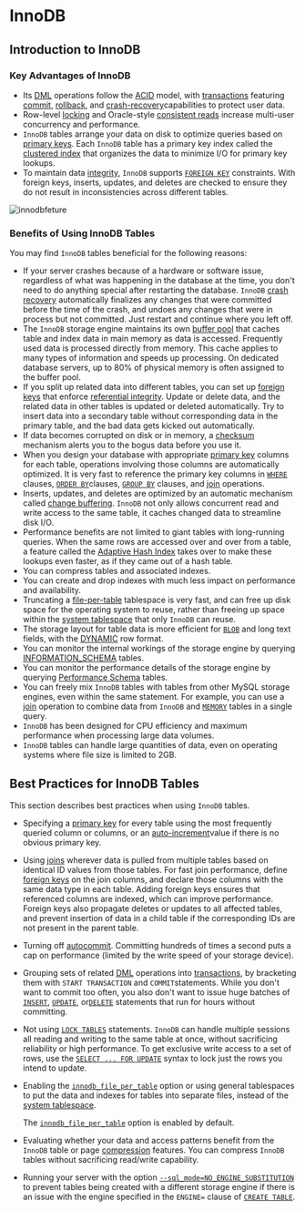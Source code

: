 # InnoDB

## Introduction to InnoDB

### Key Advantages of InnoDB

- Its [DML](https://dev.mysql.com/doc/refman/5.7/en/glossary.html#glos_dml) operations follow the [ACID](https://dev.mysql.com/doc/refman/5.7/en/glossary.html#glos_acid) model, with [transactions](https://dev.mysql.com/doc/refman/5.7/en/glossary.html#glos_transaction) featuring [commit](https://dev.mysql.com/doc/refman/5.7/en/glossary.html#glos_commit), [rollback](https://dev.mysql.com/doc/refman/5.7/en/glossary.html#glos_rollback), and [crash-recovery](https://dev.mysql.com/doc/refman/5.7/en/glossary.html#glos_crash_recovery)capabilities to protect user data. 
- Row-level [locking](https://dev.mysql.com/doc/refman/5.7/en/glossary.html#glos_locking) and Oracle-style [consistent reads](https://dev.mysql.com/doc/refman/5.7/en/glossary.html#glos_consistent_read) increase multi-user concurrency and performance. 
- `InnoDB` tables arrange your data on disk to optimize queries based on [primary keys](https://dev.mysql.com/doc/refman/5.7/en/glossary.html#glos_primary_key). Each `InnoDB` table has a primary key index called the [clustered index](https://dev.mysql.com/doc/refman/5.7/en/glossary.html#glos_clustered_index) that organizes the data to minimize I/O for primary key lookups. 
- To maintain data [integrity](https://dev.mysql.com/doc/refman/5.7/en/glossary.html#glos_referential_integrity), `InnoDB` supports [`FOREIGN KEY`](https://dev.mysql.com/doc/refman/5.7/en/glossary.html#glos_foreign_key) constraints. With foreign keys, inserts, updates, and deletes are checked to ensure they do not result in inconsistencies across different tables. 



![innodbfeture](/home/wupeng/media/github/document/innodb/img/innodbfeature.png)



### Benefits of Using InnoDB Tables

You may find `InnoDB` tables beneficial for the following reasons:

- If your server crashes because of a hardware or software issue, regardless of what was happening in the database at the time, you don't need to do anything special after restarting the database. `InnoDB` [crash recovery](https://dev.mysql.com/doc/refman/5.7/en/glossary.html#glos_crash_recovery) automatically finalizes any changes that were committed before the time of the crash, and undoes any changes that were in process but not committed. Just restart and continue where you left off.
- The `InnoDB` storage engine maintains its own [buffer pool](https://dev.mysql.com/doc/refman/5.7/en/glossary.html#glos_buffer_pool) that caches table and index data in main memory as data is accessed. Frequently used data is processed directly from memory. This cache applies to many types of information and speeds up processing. On dedicated database servers, up to 80% of physical memory is often assigned to the buffer pool.
- If you split up related data into different tables, you can set up [foreign keys](https://dev.mysql.com/doc/refman/5.7/en/glossary.html#glos_foreign_key) that enforce [referential integrity](https://dev.mysql.com/doc/refman/5.7/en/glossary.html#glos_referential_integrity). Update or delete data, and the related data in other tables is updated or deleted automatically. Try to insert data into a secondary table without corresponding data in the primary table, and the bad data gets kicked out automatically.
- If data becomes corrupted on disk or in memory, a [checksum](https://dev.mysql.com/doc/refman/5.7/en/glossary.html#glos_checksum) mechanism alerts you to the bogus data before you use it.
- When you design your database with appropriate [primary key](https://dev.mysql.com/doc/refman/5.7/en/glossary.html#glos_primary_key) columns for each table, operations involving those columns are automatically optimized. It is very fast to reference the primary key columns in [`WHERE`](https://dev.mysql.com/doc/refman/5.7/en/select.html) clauses, [`ORDER BY`](https://dev.mysql.com/doc/refman/5.7/en/select.html)clauses, [`GROUP BY`](https://dev.mysql.com/doc/refman/5.7/en/select.html) clauses, and [join](https://dev.mysql.com/doc/refman/5.7/en/glossary.html#glos_join) operations.
- Inserts, updates, and deletes are optimized by an automatic mechanism called [change buffering](https://dev.mysql.com/doc/refman/5.7/en/glossary.html#glos_change_buffering). `InnoDB` not only allows concurrent read and write access to the same table, it caches changed data to streamline disk I/O.
- Performance benefits are not limited to giant tables with long-running queries. When the same rows are accessed over and over from a table, a feature called the [Adaptive Hash Index](https://dev.mysql.com/doc/refman/5.7/en/glossary.html#glos_adaptive_hash_index) takes over to make these lookups even faster, as if they came out of a hash table.
- You can compress tables and associated indexes.
- You can create and drop indexes with much less impact on performance and availability.
- Truncating a [file-per-table](https://dev.mysql.com/doc/refman/5.7/en/glossary.html#glos_file_per_table) tablespace is very fast, and can free up disk space for the operating system to reuse, rather than freeing up space within the [system tablespace](https://dev.mysql.com/doc/refman/5.7/en/glossary.html#glos_system_tablespace) that only `InnoDB` can reuse.
- The storage layout for table data is more efficient for [`BLOB`](https://dev.mysql.com/doc/refman/5.7/en/blob.html) and long text fields, with the [DYNAMIC](https://dev.mysql.com/doc/refman/5.7/en/glossary.html#glos_dynamic_row_format) row format.
- You can monitor the internal workings of the storage engine by querying [INFORMATION_SCHEMA](https://dev.mysql.com/doc/refman/5.7/en/glossary.html#glos_information_schema) tables.
- You can monitor the performance details of the storage engine by querying [Performance Schema](https://dev.mysql.com/doc/refman/5.7/en/glossary.html#glos_performance_schema) tables.
- You can freely mix `InnoDB` tables with tables from other MySQL storage engines, even within the same statement. For example, you can use a [join](https://dev.mysql.com/doc/refman/5.7/en/glossary.html#glos_join) operation to combine data from `InnoDB` and [`MEMORY`](https://dev.mysql.com/doc/refman/5.7/en/memory-storage-engine.html) tables in a single query.
- `InnoDB` has been designed for CPU efficiency and maximum performance when processing large data volumes.
- `InnoDB` tables can handle large quantities of data, even on operating systems where file size is limited to 2GB.

## Best Practices for InnoDB Tables

This section describes best practices when using `InnoDB` tables.

- Specifying a [primary key](https://dev.mysql.com/doc/refman/5.7/en/glossary.html#glos_primary_key) for every table using the most frequently queried column or columns, or an [auto-increment](https://dev.mysql.com/doc/refman/5.7/en/glossary.html#glos_auto_increment)value if there is no obvious primary key.

- Using [joins](https://dev.mysql.com/doc/refman/5.7/en/glossary.html#glos_join) wherever data is pulled from multiple tables based on identical ID values from those tables. For fast join performance, define [foreign keys](https://dev.mysql.com/doc/refman/5.7/en/glossary.html#glos_foreign_key) on the join columns, and declare those columns with the same data type in each table. Adding foreign keys ensures that referenced columns are indexed, which can improve performance. Foreign keys also propagate deletes or updates to all affected tables, and prevent insertion of data in a child table if the corresponding IDs are not present in the parent table.

- Turning off [autocommit](https://dev.mysql.com/doc/refman/5.7/en/glossary.html#glos_autocommit). Committing hundreds of times a second puts a cap on performance (limited by the write speed of your storage device).

- Grouping sets of related [DML](https://dev.mysql.com/doc/refman/5.7/en/glossary.html#glos_dml) operations into [transactions](https://dev.mysql.com/doc/refman/5.7/en/glossary.html#glos_transaction), by bracketing them with `START TRANSACTION` and `COMMIT`statements. While you don't want to commit too often, you also don't want to issue huge batches of [`INSERT`](https://dev.mysql.com/doc/refman/5.7/en/insert.html), [`UPDATE`](https://dev.mysql.com/doc/refman/5.7/en/update.html), or[`DELETE`](https://dev.mysql.com/doc/refman/5.7/en/delete.html) statements that run for hours without committing.

- Not using [`LOCK TABLES`](https://dev.mysql.com/doc/refman/5.7/en/lock-tables.html) statements. `InnoDB` can handle multiple sessions all reading and writing to the same table at once, without sacrificing reliability or high performance. To get exclusive write access to a set of rows, use the [`SELECT ... FOR UPDATE`](https://dev.mysql.com/doc/refman/5.7/en/innodb-locking-reads.html) syntax to lock just the rows you intend to update.

- Enabling the [`innodb_file_per_table`](https://dev.mysql.com/doc/refman/5.7/en/innodb-parameters.html#sysvar_innodb_file_per_table) option or using general tablespaces to put the data and indexes for tables into separate files, instead of the [system tablespace](https://dev.mysql.com/doc/refman/5.7/en/glossary.html#glos_system_tablespace).

  The [`innodb_file_per_table`](https://dev.mysql.com/doc/refman/5.7/en/innodb-parameters.html#sysvar_innodb_file_per_table) option is enabled by default.

- Evaluating whether your data and access patterns benefit from the `InnoDB` table or page [compression](https://dev.mysql.com/doc/refman/5.7/en/glossary.html#glos_compression) features. You can compress `InnoDB` tables without sacrificing read/write capability.

- Running your server with the option [`--sql_mode=NO_ENGINE_SUBSTITUTION`](https://dev.mysql.com/doc/refman/5.7/en/server-system-variables.html#sysvar_sql_mode) to prevent tables being created with a different storage engine if there is an issue with the engine specified in the `ENGINE=` clause of [`CREATE TABLE`](https://dev.mysql.com/doc/refman/5.7/en/create-table.html).